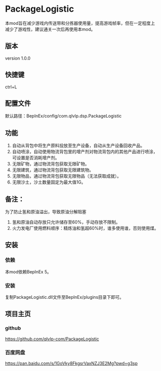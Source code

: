 # PackageLogistic

本mod旨在减少游戏内传送带和分拣器使用量，提高游戏帧率，但在一定程度上减少了游戏性，建议通关一次后再使用本mod。

## 版本
version 1.0.0

## 快捷键
ctrl+L

## 配置文件
默认路径：BepInEx/config/com.qlvlp.dsp.PackageLogistic

## 功能
1. 自动从背包中将生产原料投放至生产设备，自动从生产设备回收产品。
2. 自动喷涂，自动使用物流背包里的增产剂对物流背包内的其他产品进行喷涂，可设置是否消耗增产剂。
3. 无限矿物，通过物流背包获取无限矿物。
4. 无限建筑，通过物流背包获取无限建筑物。
5. 无限物品，通过物流背包获取无限物品（无法获取成就）。
6. 无限沙土，沙土数量固定为最大值1G。

## 备注：
为了防止氢和原油溢出，导致原油分解阻塞
1. 氢和原油自动存放只允许储存至60%，手动存放不限制。
2. 火力发电厂使用燃料顺序：精炼油和氢超60%时，谁多使用谁，否则使用煤。

## 安装
### 依赖
本mod依赖BepInEx 5。
### 安装
复制PackageLogistic.dll文件至BepInEx/plugins目录下即可。

## 项目主页
### github
https://github.com/qlvlp-com/PackageLogistic
### 百度网盘
https://pan.baidu.com/s/1GoVky8FkgsrVaxNZJ3E2Mg?pwd=g3sp